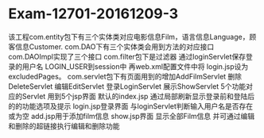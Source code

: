 # Exam-12701-20161209-3
该工程com.entity包下有三个实体类对应电影信息Film，语言信息Language，顾客信息Customer.
com.DAO下有三个实体类会用到方法的对应接口
com.DAOImpl实现了三个接口
com.filter包下是过滤器 通过loginServlet保存登录的用户名 LOGIN_USER到session中
再web.xml配置文件中将
login.jsp设为excludedPages。
com.servlet包下有页面用到的增加AddFilmServlet 删除DeleteServlet 编辑EditServlet 登录LoginServlet 展示ShowServlet 5个功能对应的Servlet
用到5个jsp界面 默认的index.jsp  通过局部刷新显示登录前和登陆后的的功能选项及提示
login.jsp登录界面 与loginServlet判断输入用户名是否存在或为空
add.jsp用于添加film信息
show.jsp界面 显示全部Film信息 并可通过编辑和删除的超链接执行编辑和删除功能
